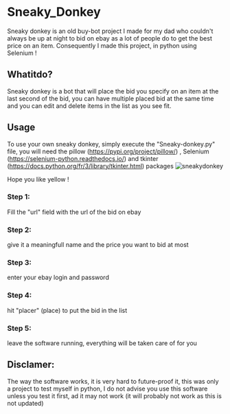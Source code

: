 # Sneaky_Donkey
Sneaky donkey is an old buy-bot project I made for my dad who couldn't always be up at night to bid on ebay as a lot of people do to get the best price on an item.
Consequently I made this project, in python using Selenium !
## Whatitdo?
Sneaky donkey is a bot that will place the bid you specify on an item at the last second of the bid, you can have multiple placed bid at the same time and you can edit and delete items in the list as you see fit.

## Usage
To use your own sneaky donkey, simply execute the "Sneaky-donkey.py" file, you will need the pillow (https://pypi.org/project/pillow/) , Selenium (https://selenium-python.readthedocs.io/) and tkinter (https://docs.python.org/fr/3/library/tkinter.html) packages
![sneakydonkey](https://github.com/MatthieuGA/Sneaky_Donkey/assets/146716339/c806ce21-7a88-43b0-b122-61f6b5b0277a)

Hope you like yellow !
### Step 1:
Fill the "url" field with the url of the bid on ebay
### Step 2:
give it a meaningfull name and the price you want to bid at most
### Step 3:
enter your ebay login and password 
### Step 4:
hit "placer" (place) to put the bid in the list
### Step 5:
leave the software running, everything will be taken care of for you

## Disclamer:
The way the software works, it is very hard to future-proof it, this was only a project to test myself in python, I do not advise you use this software unless you test it first, ad it may not work (it will probably not work as this is not updated)
